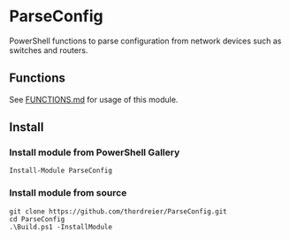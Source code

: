 ﻿# ParseConfig

PowerShell functions to parse configuration from network devices such as switches and routers.

## Functions

See [FUNCTIONS.md](FUNCTIONS.md) for usage of this module.

## Install

### Install module from PowerShell Gallery

```
Install-Module ParseConfig
```

### Install module from source

```
git clone https://github.com/thordreier/ParseConfig.git
cd ParseConfig
.\Build.ps1 -InstallModule
```
